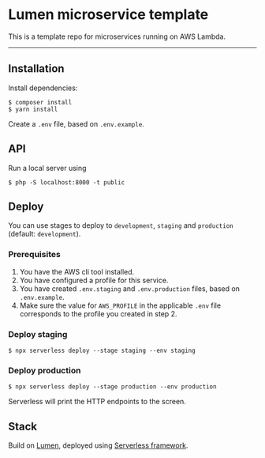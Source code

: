 # Lumen microservice template

This is a template repo for microservices running on AWS Lambda.

----------------------------------

## Installation

Install dependencies:

```
$ composer install
$ yarn install
```

Create a `.env` file, based on `.env.example`.

## API

Run a local server using

```
$ php -S localhost:8000 -t public
```

## Deploy

You can use stages to deploy to `development`, `staging` and `production` (default: `development`).

### Prerequisites

1. You have the AWS cli tool installed.
2. You have configured a profile for this service.
3. You have created `.env.staging` and `.env.production` files, based on `.env.example`.
4. Make sure the value for `AWS_PROFILE` in the applicable `.env` file corresponds to the profile you created in step 2.

### Deploy staging

```
$ npx serverless deploy --stage staging --env staging 
```

### Deploy production

```
$ npx serverless deploy --stage production --env production 
```

Serverless will print the HTTP endpoints to the screen.

## Stack

Build on [Lumen](https://lumen.laravel.com), deployed using [Serverless framework](http://serverless.com/).
